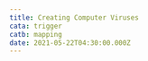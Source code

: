 ```yaml
---
title: Creating Computer Viruses
cata: trigger
catb: mapping
date: 2021-05-22T04:30:00.000Z
---
```

